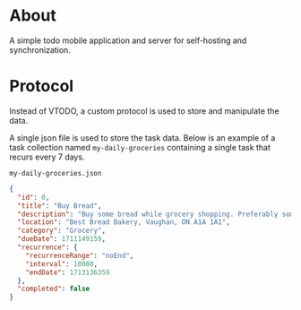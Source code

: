 # About

A simple todo mobile application and server for self-hosting and synchronization.

# Protocol

Instead of VTODO, a custom protocol is used to store and manipulate the data.

A single json file is used to store the task data. Below is an example of a task collection named `my-daily-groceries` containing a single task that recurs every 7 days.

`my-daily-groceries.json`

```json
{
  "id": 0,
  "title": "Buy Bread",
  "description": "Buy some bread while grocery shopping. Preferably something sourdough or baguette.",
  "location": "Best Bread Bakery, Vaughan, ON A1A 1A1",
  "category": "Grocery",
  "dueDate": 1711149159,
  "recurrence": {
    "recurrenceRange": "noEnd",
    "interval": 10080,
    "endDate": 1713136359
  },
  "completed": false
}
```
